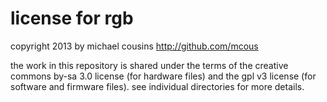 license for rgb
===============
copyright 2013 by michael cousins
http://github.com/mcous

the work in this repository is shared under the terms of the creative commons by-sa 3.0 license (for hardware files) and the gpl v3 license (for software and firmware files). see individual directories for more details.
